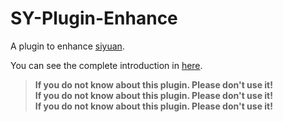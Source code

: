 # SY-Plugin-Enhance

A plugin to enhance [siyuan](https://b3log.org/siyuan/?utm_source=ld246.com).

You can see the complete introduction in [here](https://simplest-frontend.feishu.cn/docx/B3NndXHi7oLLXJxnxQmcczRsnse).

> **If you do not know about this plugin. Please don't use it!**  
> **If you do not know about this plugin. Please don't use it!**  
> **If you do not know about this plugin. Please don't use it!**  
